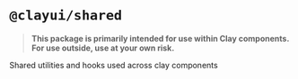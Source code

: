 # `@clayui/shared`

> **This package is primarily intended for use within Clay components. For use outside, use at your own risk.**

Shared utilities and hooks used across clay components

